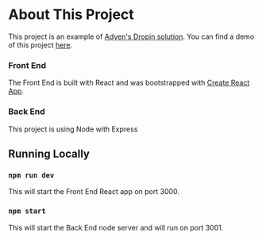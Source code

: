 # About This Project

This project is an example of [Adyen's Dropin solution](https://docs.adyen.com/online-payments/drop-in-web).
You can find a demo of this project [here]().
### Front End
The Front End is built with React and was bootstrapped with [Create React App](https://github.com/facebook/create-react-app).

### Back End
This project is using Node with Express

## Running Locally

### `npm run dev`
This will start the Front End React app on port 3000.

### `npm start`
This will start the Back End node server and will run on port 3001.
